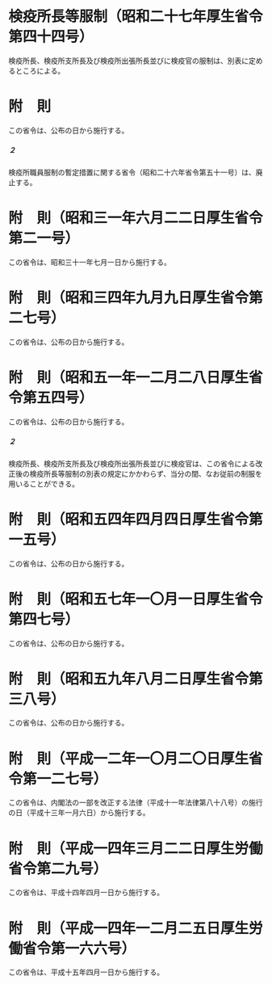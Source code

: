 # 検疫所長等服制（昭和二十七年厚生省令第四十四号）
検疫所長、検疫所支所長及び検疫所出張所長並びに検疫官の服制は、別表に定めるところによる。
# 附　則
この省令は、公布の日から施行する。
##### ２
検疫所職員服制の暫定措置に関する省令（昭和二十六年省令第五十一号）は、廃止する。
# 附　則（昭和三一年六月二二日厚生省令第二一号）
この省令は、昭和三十一年七月一日から施行する。
# 附　則（昭和三四年九月九日厚生省令第二七号）
この省令は、公布の日から施行する。
# 附　則（昭和五一年一二月二八日厚生省令第五四号）
この省令は、公布の日から施行する。
##### ２
検疫所長、検疫所支所長及び検疫所出張所長並びに検疫官は、この省令による改正後の検疫所長等服制の別表の規定にかかわらず、当分の間、なお従前の制服を用いることができる。
# 附　則（昭和五四年四月四日厚生省令第一五号）
この省令は、公布の日から施行する。
# 附　則（昭和五七年一〇月一日厚生省令第四七号）
この省令は、公布の日から施行する。
# 附　則（昭和五九年八月二日厚生省令第三八号）
この省令は、公布の日から施行する。
# 附　則（平成一二年一〇月二〇日厚生省令第一二七号）
この省令は、内閣法の一部を改正する法律（平成十一年法律第八十八号）の施行の日（平成十三年一月六日）から施行する。
# 附　則（平成一四年三月二二日厚生労働省令第二九号）
この省令は、平成十四年四月一日から施行する。
# 附　則（平成一四年一二月二五日厚生労働省令第一六六号）
この省令は、平成十五年四月一日から施行する。
